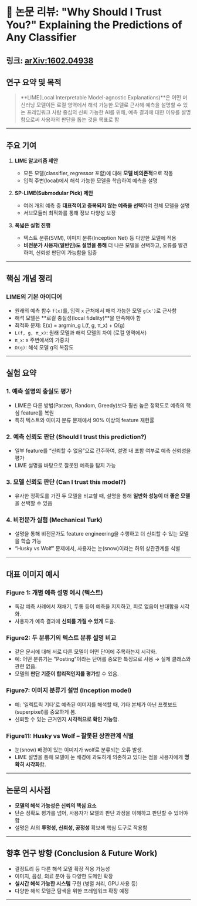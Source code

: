 # 📄 논문 리뷰: "Why Should I Trust You?" Explaining the Predictions of Any Classifier

## **링크**: [arXiv:1602.04938](https://arxiv.org/pdf/1602.04938)

## 연구 요약 및 목적

> **LIME(Local Interpretable Model-agnostic Explanations)**은 어떤 머신러닝 모델이든 로컬 영역에서 해석 가능한 모델로 근사해 예측을 설명할 수 있는 프레임워크
> 사람 중심의 신뢰 가능한 AI를 위해, 예측 결과에 대한 이유를 설명함으로써 사용자의 판단을 돕는 것을 목표로 함

---

## 주요 기여

1. **LIME 알고리즘 제안**

   - 모든 모델(classifier, regressor 포함)에 대해 **모델 비의존적**으로 작동
   - 입력 주변(local)에서 해석 가능한 모델을 학습하여 예측을 설명

2. **SP-LIME(Submodular Pick) 제안**

   - 여러 개의 예측 중 **대표적이고 중복되지 않는 예측을 선택**하여 전체 모델을 설명
   - 서브모듈러 최적화를 통해 정보 다양성 보장

3. **폭넓은 실험 진행**
   - 텍스트 분류(SVM), 이미지 분류(Inception Net) 등 다양한 모델에 적용
   - **비전문가 사용자(일반인)도 설명을 통해** 더 나은 모델을 선택하고, 오류를 발견하며, 신뢰성 판단이 가능함을 입증

---

## 핵심 개념 정리

### LIME의 기본 아이디어

- 원래의 예측 함수 `f(x)`를, 입력 `x` 근처에서 해석 가능한 모델 `g(x')`로 근사함
- 해석 모델은 **로컬 충실성(local fidelity)**을 만족해야 함
- 최적화 문제: ξ(x) = argmin_g L(f, g, π_x) + Ω(g)
- `L(f, g, π_x)`: 원래 모델과 해석 모델의 차이 (로컬 영역에서)
- `π_x`: x 주변에서의 가중치
- `Ω(g)`: 해석 모델 g의 복잡도

---

## 실험 요약

### 1. 예측 설명의 충실도 평가

- LIME은 다른 방법(Parzen, Random, Greedy)보다 훨씬 높은 정확도로 예측의 핵심 feature를 복원
- 특히 텍스트와 이미지 분류 문제에서 90% 이상의 feature 재현률

### 2. 예측 신뢰도 판단 (Should I trust this prediction?)

- 일부 feature를 “신뢰할 수 없음”으로 간주하여, 설명 내 포함 여부로 예측 신뢰성을 평가
- LIME 설명을 바탕으로 잘못된 예측을 탐지 가능

### 3. 모델 신뢰도 판단 (Can I trust this model?)

- 유사한 정확도를 가진 두 모델을 비교할 때, 설명을 통해 **일반화 성능이 더 좋은 모델**을 선택할 수 있음

### 4. 비전문가 실험 (Mechanical Turk)

- 설명을 통해 비전문가도 feature engineering을 수행하고 더 신뢰할 수 있는 모델을 학습 가능
- “Husky vs Wolf” 문제에서, 사용자는 눈(snow)이라는 허위 상관관계를 식별

---

## 대표 이미지 예시

### Figure 1: 개별 예측 설명 예시 (텍스트)

- 독감 예측 사례에서 재채기, 두통 등이 예측을 지지하고, 피로 없음이 반대함을 시각화.
- 사용자가 예측 결과에 **신뢰를 가질 수 있게** 도움.

### Figure2: 두 분류기의 텍스트 분류 설명 비교

- 같은 문서에 대해 서로 다른 모델이 어떤 단어에 주목하는지 시각화.
- 예: 어떤 분류기는 "Posting"이라는 단어를 중요한 특징으로 사용 → 실제 클래스와 관련 없음.
- 모델의 **판단 기준이 합리적인지를 평가**할 수 있음.

### Figure7: 이미지 분류기 설명 (Inception model)

- 예: '일렉트릭 기타'로 예측된 이미지를 해석할 때, 기타 본체가 아닌 프렛보드(superpixel)를 중요하게 봄.
- 신뢰할 수 있는 근거인지 **시각적으로 확인 가능**함.

### Figure11: Husky vs Wolf – 잘못된 상관관계 식별

- 눈(snow) 배경이 있는 이미지가 wolf로 분류되는 오류 발생.
- LIME 설명을 통해 모델이 눈 배경에 과도하게 의존하고 있다는 점을 사용자에게 **명확히 시각화**함.

---

## 논문의 시사점

- **모델의 해석 가능성은 신뢰의 핵심 요소**
- 단순 정확도 평가를 넘어, 사용자가 모델의 판단 과정을 이해하고 판단할 수 있어야 함
- 설명은 AI의 **투명성, 신뢰성, 공정성** 확보에 핵심 도구로 작용함

---

## 향후 연구 방향 (Conclusion & Future Work)

- 결정트리 등 다른 해석 모델 확장 적용 가능성
- 이미지, 음성, 의료 분야 등 다양한 도메인 확장
- **실시간 해석 가능한 시스템** 구현 (병렬 처리, GPU 사용 등)
- 다양한 해석 모델군 탐색을 위한 프레임워크 확장 예정

---
